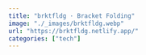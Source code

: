```yaml
---
title: "brktfldg · Bracket Folding"
image: "./_images/brktfldg.webp"
url: "https://brktfldg.netlify.app/"
categories: ["tech"]
---
```

